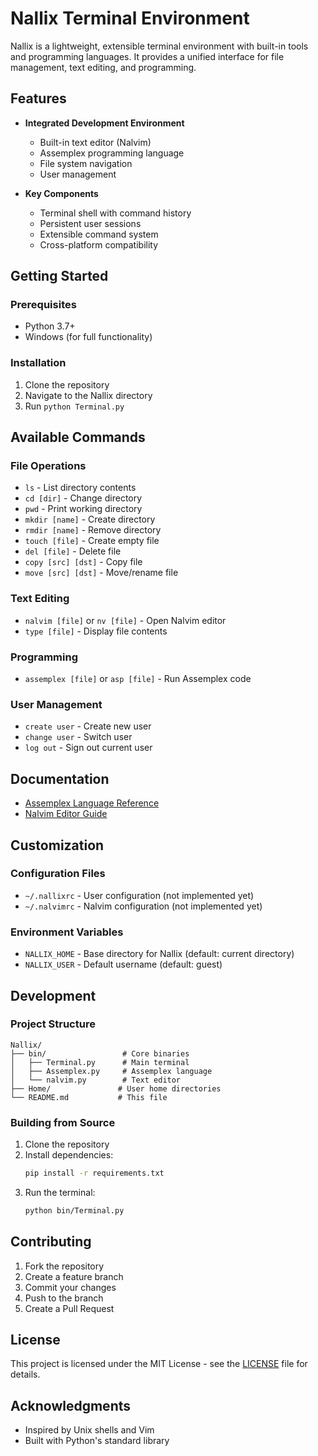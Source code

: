 # Nallix Terminal Environment

Nallix is a lightweight, extensible terminal environment with built-in tools and programming languages. It provides a unified interface for file management, text editing, and programming.

## Features

- **Integrated Development Environment**
  - Built-in text editor (Nalvim)
  - Assemplex programming language
  - File system navigation
  - User management

- **Key Components**
  - Terminal shell with command history
  - Persistent user sessions
  - Extensible command system
  - Cross-platform compatibility

## Getting Started

### Prerequisites
- Python 3.7+
- Windows (for full functionality)

### Installation
1. Clone the repository
2. Navigate to the Nallix directory
3. Run `python Terminal.py`

## Available Commands

### File Operations
- `ls` - List directory contents
- `cd [dir]` - Change directory
- `pwd` - Print working directory
- `mkdir [name]` - Create directory
- `rmdir [name]` - Remove directory
- `touch [file]` - Create empty file
- `del [file]` - Delete file
- `copy [src] [dst]` - Copy file
- `move [src] [dst]` - Move/rename file

### Text Editing
- `nalvim [file]` or `nv [file]` - Open Nalvim editor
- `type [file]` - Display file contents

### Programming
- `assemplex [file]` or `asp [file]` - Run Assemplex code

### User Management
- `create user` - Create new user
- `change user` - Switch user
- `log out` - Sign out current user

## Documentation

- [Assemplex Language Reference](./bin/ASSEMPLEX_README.md)
- [Nalvim Editor Guide](./bin/NALVIM_README.md)

## Customization

### Configuration Files
- `~/.nallixrc` - User configuration (not implemented yet)
- `~/.nalvimrc` - Nalvim configuration (not implemented yet)

### Environment Variables
- `NALLIX_HOME` - Base directory for Nallix (default: current directory)
- `NALLIX_USER` - Default username (default: guest)

## Development

### Project Structure
```
Nallix/
├── bin/                 # Core binaries
│   ├── Terminal.py      # Main terminal
│   ├── Assemplex.py     # Assemplex language
│   └── nalvim.py        # Text editor
├── Home/               # User home directories
└── README.md           # This file
```

### Building from Source
1. Clone the repository
2. Install dependencies:
   ```bash
   pip install -r requirements.txt
   ```
3. Run the terminal:
   ```bash
   python bin/Terminal.py
   ```

## Contributing

1. Fork the repository
2. Create a feature branch
3. Commit your changes
4. Push to the branch
5. Create a Pull Request

## License

This project is licensed under the MIT License - see the [LICENSE](LICENSE) file for details.

## Acknowledgments

- Inspired by Unix shells and Vim
- Built with Python's standard library
